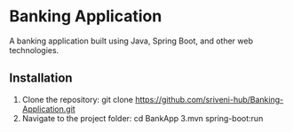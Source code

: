 # Banking Application
A banking application built using Java, Spring Boot, and other web technologies.
## Installation
1. Clone the repository:
git clone https://github.com/sriveni-hub/Banking-Application.git
2. Navigate to the project folder: cd BankApp
3.mvn spring-boot:run
